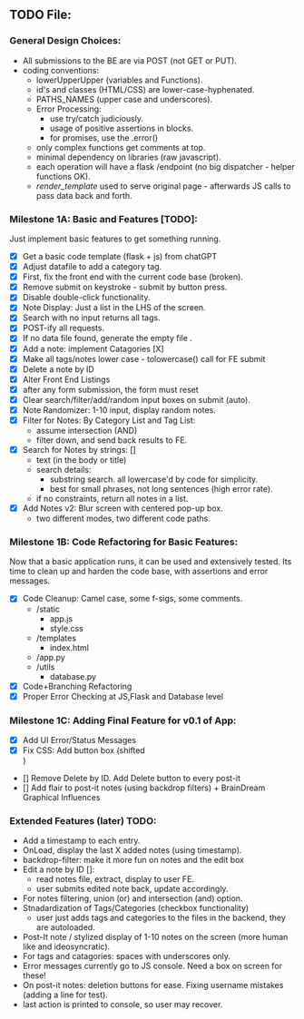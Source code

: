 ## TODO File:




### General Design Choices:
- All submissions to the BE are via POST (not GET or PUT).
- coding conventions:
    - lowerUpperUpper (variables and Functions).
    - id's and classes (HTML/CSS) are lower-case-hyphenated.
    - PATHS_NAMES (upper case and underscores).
    - Error Processing:
        - use try/catch judiciously.
        - usage of positive assertions in blocks.
        - for promises, use the .error()
    - only complex functions get comments at top.
    - minimal dependency on libraries (raw javascript).
    - each operation will have a flask /endpoint (no big dispatcher - helper functions OK).
    - *render_template* used to serve original page - afterwards JS calls to pass data back and forth.


### Milestone 1A: Basic and Features [TODO]:

Just implement basic features to get something running.

- [X] Get a basic code template (flask + js) from chatGPT 
- [X] Adjust datafile to add a category tag. 
- [X] First, fix the front end with the current code base (broken).
- [X] Remove submit on keystroke - submit by button press.
- [X] Disable double-click functionality.
- [X] Note Display: Just a list in the LHS of the screen.
- [X] Search with no input returns all tags. 
- [X] POST-ify all requests.
- [X] If no data file found, generate the empty file .
- [X] Add a note: implement Catagories [X]
- [X] Make all tags/notes lower case - tolowercase() call for FE submit
- [X] Delete a note by ID 
- [X] Alter Front End Listings
- [X] after any form submission, the form must reset 
- [X] Clear search/filter/add/random input boxes on submit (auto).
- [X] Note Randomizer: 1-10 input, display random notes.
- [X] Filter for Notes: By Category List and Tag List:
    - assume intersection (AND)
    - filter down, and send back results to FE.
- [X] Search for Notes by strings: []
    - text (in the body or title)
    - search details:
        - substring search. all lowercase'd by code for simplicity.
        - best for small phrases, not long sentences (high error rate).
    - if no constraints, return all notes in a list.
- [X] Add Notes v2: Blur screen with centered pop-up box.
    - two different modes, two different code paths.

### Milestone 1B: Code Refactoring for Basic Features:

Now that a basic application runs, it can be used and extensively tested.
Its time to clean up and harden the code base, with assertions and error messages.

- [X] Code Cleanup:  Camel case, some f-sigs, some comments.
    - /static
        - app.js
        - style.css
    - /templates 
        - index.html
    - /app.py
    - /utils
        - database.py
- [X] Code+Branching Refactoring
- [X] Proper Error Checking at JS,Flask and Database level

###  Milestone 1C:  Adding Final Feature for v0.1 of App:
- [X] Add UI Error/Status Messages
- [X]  Fix CSS: Add button box (shifted <div>)
- [] Remove Delete by ID. Add Delete button to every post-it
- [] Add flair to post-it notes (using backdrop filters) + BrainDream Graphical Influences

### Extended Features (later) TODO:
- Add a timestamp to each entry.
- OnLoad, display the last X added notes (using timestamp).
- backdrop-filter: make it more fun on notes and the edit box
- Edit a note by ID []:
    - read notes file, extract, display to user FE.
    - user submits edited note back, update accordingly.
- For notes filtering, union (or) and intersection (and) option.
- Stnadardization of Tags/Categories (checkbox functionality)
    - user just adds tags and categories to the files in the backend, they are autoloaded.
- Post-It note / stylized display of 1-10 notes on the screen (more human like and ideosyncratic).
- For tags and catagories: spaces with underscores only.
- Error messages currently go to JS console. Need a box on screen for these!
- On post-it notes: deletion buttons for ease.
Fixing username mistakes (adding a line for test).
- last action is printed to console, so user may recover.